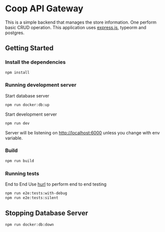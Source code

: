 # Coop API Gateway
This is a simple backend that manages the store information. One perform basic CRUD operation. This application uses [express.js](https://expressjs.com/), typeorm and postgres.

## Getting Started

### Install the dependencies
```bash
npm install
```

### Running development server
Start database server
```bash
npm run docker:db:up
```

Start development server
```bash
npm run dev
```

Server will be listening on [http://localhost:6000](http://localhost:6000) unless you change with env variable.

### Build
```bash
npm run build
```

### Running tests
End to End
Use [hurl](https://hurl.dev/) to perform end to end testing
```bash
npm run e2e:tests:with-debug
npm run e2e:tests:silent
```

## Stopping Database Server
```bash
npm run docker:db:down
```
